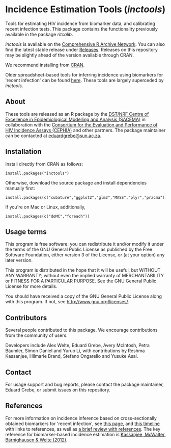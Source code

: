 # Incidence Estimation Tools (*inctools*)

Tools for estimating HIV incidence from biomarker data, and calibrating recent infection tests. This package contains the functionality previously available in the package *ritcalib*.

*inctools* is available on the [Comprehensive R Archive Network](https://cran.r-project.org/web/packages/inctools/index.html). You can also find the latest stable release under [Releases](https://github.com/SACEMA/inctools/releases). Releases on this repository may be slightly ahead of the version available through CRAN.

We recommend installing from [CRAN](https://cran.r-project.org/web/packages/inctools/index.html).

Older spreadsheet-based tools for inferring incidence using biomarkers for 'recent infection' can be found [here](http://www.incidence-estimation.org/page/tools-for-incidence-from-biomarkers-for-recent-infection). These tools are largely superceded by *inctools*.

## About

These tools are released as an R package by the [DST/NRF Centre of Excellence in Epidemiological Modelling and Analysis (SACEMA)](http://www.sacema.org/) in collaboration with the [Consortium for the Evaluation and Performance of HIV Incidence Assays (CEPHIA)](http://www.incidence-estimation.org/page/cephia) and other partners. The package maintainer can be contacted at [eduardgrebe@sun.ac.za](mailto:eduardgrebe@sun.ac.za).

## Installation

Install directly from CRAN as follows:

```
install.packages("inctools")
```

Otherwise, download the source package and install dependencies manually first:

```
install.packages(c("cubature","ggplot2","glm2","MASS","plyr","pracma"))
```

If you're on Mac or Linux, additionally,

```
install.packages(c("doMC","foreach"))
```

## Usage terms

This program is free software: you can redistribute it and/or modify
it under the terms of the GNU General Public License as published by
the Free Software Foundation, either version 3 of the License, or
(at your option) any later version.

This program is distributed in the hope that it will be useful,
but WITHOUT ANY WARRANTY; without even the implied warranty of
MERCHANTABILITY or FITNESS FOR A PARTICULAR PURPOSE.  See the
GNU General Public License for more details.

You should have received a copy of the GNU General Public License
along with this program.  If not, see <http://www.gnu.org/licenses/>.

## Contributors

Several people contributed to this package. We encourage contributions from the community of users. 

Developers include Alex Welte, Eduard Grebe, Avery McIntosh, Petra Bäumler, Simon Daniel and Yuruo Li, with contributions by Reshma Kassanjee, Hilmarie Brand, Stefano Ongarello and Yusuke Asai.

## Contact

For usage support and bug reports, please contact the package maintainer, Eduard Grebe, or submit issues on this repository.

## References

For more information on incidence inference based on cross-sectionally obtained biomarkers for 'recent infection', see [this page](http://www.incidence-estimation.org/page/theory-cross-sectional-recent-infection-tests), and [this timeline](http://www.incidence-estimation.org/page/timeline) with links to references, as well as [a brief review with references](http://www.incidence-estimation.org/page/theory-review-and-references-incidence-inference-using-biomarkers-for-recent-infection). The key reference for biomarker-based incidence estimation is [Kassanjee, McWalter, Bärnighausen & Welte (2012)](http://dx.doi.org/10.1097/EDE.0b013e3182576c07).
